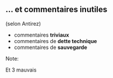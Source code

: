 ## ... et commentaires inutiles
(selon Antirez)

* commentaires **triviaux**
* commentaires de **dette technique**
* commentaires de **sauvegarde**

Note:

Et 3 mauvais